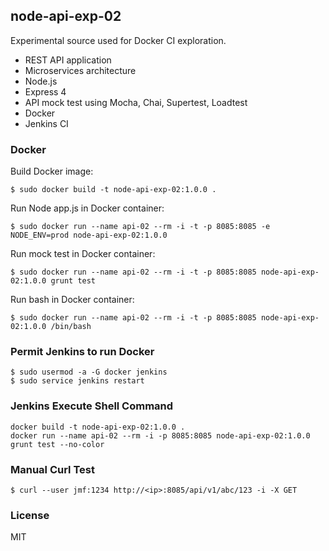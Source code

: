 ## node-api-exp-02 ##

  Experimental source used for Docker CI exploration.

  * REST API application
  * Microservices architecture
  * Node.js
  * Express 4
  * API mock test using Mocha, Chai, Supertest, Loadtest
  * Docker
  * Jenkins CI

### Docker ###

Build Docker image:

    $ sudo docker build -t node-api-exp-02:1.0.0 .

Run Node app.js in Docker container:

    $ sudo docker run --name api-02 --rm -i -t -p 8085:8085 -e NODE_ENV=prod node-api-exp-02:1.0.0

Run mock test in Docker container:

    $ sudo docker run --name api-02 --rm -i -t -p 8085:8085 node-api-exp-02:1.0.0 grunt test

Run bash in Docker container:

    $ sudo docker run --name api-02 --rm -i -t -p 8085:8085 node-api-exp-02:1.0.0 /bin/bash

### Permit Jenkins to run Docker ###

    $ sudo usermod -a -G docker jenkins
    $ sudo service jenkins restart

### Jenkins Execute Shell Command ###

    docker build -t node-api-exp-02:1.0.0 .
    docker run --name api-02 --rm -i -p 8085:8085 node-api-exp-02:1.0.0 grunt test --no-color

### Manual Curl Test ###

    $ curl --user jmf:1234 http://<ip>:8085/api/v1/abc/123 -i -X GET

### License ###

  MIT
